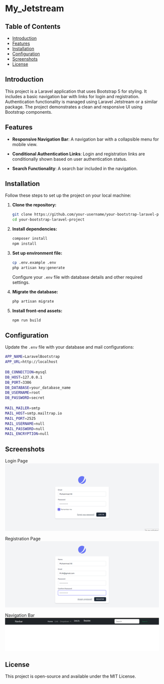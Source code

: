 # My_Jetstream

## Table of Contents
- [Introduction](#introduction)
- [Features](#features)
- [Installation](#installation)
- [Configuration](#configuration)
- [Screenshots](#screenshots)
- [License](#license)

## Introduction
This project is a Laravel application that uses Bootstrap 5 for styling. It includes a basic navigation bar with links for login and registration. Authentication functionality is managed using Laravel Jetstream or a similar package. The project demonstrates a clean and responsive UI using Bootstrap components.

## Features
- **Responsive Navigation Bar**: A navigation bar with a collapsible menu for mobile view.

- **Conditional Authentication Links**: Login and registration links are conditionally shown based on user authentication status.

- **Search Functionality**: A search bar included in the navigation.

## Installation
Follow these steps to set up the project on your local machine:

1. **Clone the repository:**
    ```bash
    git clone https://github.com/your-username/your-bootstrap-laravel-project.git
    cd your-bootstrap-laravel-project
    ```

2. **Install dependencies:**
    ```bash
    composer install
    npm install
    ```

3. **Set up environment file:**
    ```bash
    cp .env.example .env
    php artisan key:generate
    ```
    Configure your `.env` file with database details and other required settings.

4. **Migrate the database:**
    ```bash
    php artisan migrate
    ```

5. **Install front-end assets:**
    ```bash
    npm run build
    ```

## Configuration
Update the `.env` file with your database and mail configurations:

```bash
APP_NAME=LaravelBootstrap
APP_URL=http://localhost

DB_CONNECTION=mysql
DB_HOST=127.0.0.1
DB_PORT=3306
DB_DATABASE=your_database_name
DB_USERNAME=root
DB_PASSWORD=secret

MAIL_MAILER=smtp
MAIL_HOST=smtp.mailtrap.io
MAIL_PORT=2525
MAIL_USERNAME=null
MAIL_PASSWORD=null
MAIL_ENCRYPTION=null
```

## Screenshots
Login Page
![Login Page](./images/login.png)

Registration Page
![Registration Page](./images/Register.png)


Navigation Bar
![Navigation Page](./images/Nav.png)


## License
This project is open-source and available under the MIT License.
